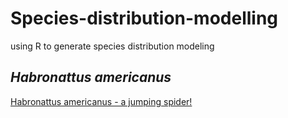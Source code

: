 # Species-distribution-modelling

using R to generate species distribution modeling

## *Habronattus americanus*

[Habronattus americanus - a jumping spider!](images/Habronattus_americanus.jpg)
